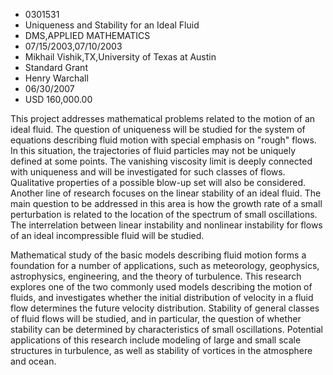 
* 0301531
* Uniqueness and Stability for an Ideal Fluid
* DMS,APPLIED MATHEMATICS
* 07/15/2003,07/10/2003
* Mikhail Vishik,TX,University of Texas at Austin
* Standard Grant
* Henry Warchall
* 06/30/2007
* USD 160,000.00

This project addresses mathematical problems related to the motion of an ideal
fluid. The question of uniqueness will be studied for the system of equations
describing fluid motion with special emphasis on "rough" flows. In this
situation, the trajectories of fluid particles may not be uniquely defined at
some points. The vanishing viscosity limit is deeply connected with uniqueness
and will be investigated for such classes of flows. Qualitative properties of a
possible blow-up set will also be considered. Another line of research focuses
on the linear stability of an ideal fluid. The main question to be addressed in
this area is how the growth rate of a small perturbation is related to the
location of the spectrum of small oscillations. The interrelation between linear
instability and nonlinear instability for flows of an ideal incompressible fluid
will be studied.

Mathematical study of the basic models describing fluid motion forms a
foundation for a number of applications, such as meteorology, geophysics,
astrophysics, engineering, and the theory of turbulence. This research explores
one of the two commonly used models describing the motion of fluids, and
investigates whether the initial distribution of velocity in a fluid flow
determines the future velocity distribution. Stability of general classes of
fluid flows will be studied, and in particular, the question of whether
stability can be determined by characteristics of small oscillations. Potential
applications of this research include modeling of large and small scale
structures in turbulence, as well as stability of vortices in the atmosphere and
ocean.

